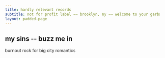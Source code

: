 ```yaml
---
title: hardly relevant records 
subtitle: not for profit label ~~ brooklyn, ny ~~ welcome to your garbage zone
layout: padded-page
---
```

## my sins -- buzz me in 
burnout rock for big city romantics
